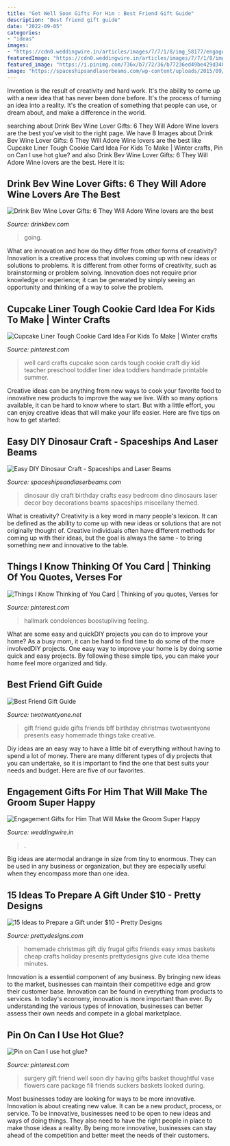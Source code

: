 ```yaml
---
title: "Get Well Soon Gifts For Him : Best Friend Gift Guide"
description: "Best friend gift guide"
date: "2022-09-05"
categories:
- "ideas"
images:
- "https://cdn0.weddingwire.in/articles/images/7/7/1/8/img_58177/engagement-gifts-for-him-rareauctionsinfo-cufflinks.jpg"
featuredImage: "https://cdn0.weddingwire.in/articles/images/7/7/1/8/img_58177/engagement-gifts-for-him-rareauctionsinfo-cufflinks.jpg"
featured_image: "https://i.pinimg.com/736x/b7/72/36/b77236ed49be429d340eed2c7e5fad70--suckers-vase.jpg"
image: "https://spaceshipsandlaserbeams.com/wp-content/uploads/2015/09/dinosaur-craft.jpg"
---
```



Invention is the result of creativity and hard work. It's the ability to come up with a new idea that has never been done before. It's the process of turning an idea into a reality. It's the creation of something that people can use, or dream about, and make a difference in the world.

	

		
searching about Drink Bev Wine Lover Gifts: 6 They Will Adore Wine lovers are the best you've visit to the right page. We have 8 Images about Drink Bev Wine Lover Gifts: 6 They Will Adore Wine lovers are the best like Cupcake Liner Tough Cookie Card Idea For Kids To Make | Winter crafts, Pin on Can I use hot glue? and also Drink Bev Wine Lover Gifts: 6 They Will Adore Wine lovers are the best. Here it is:
		
    
## Drink Bev Wine Lover Gifts: 6 They Will Adore Wine Lovers Are The Best

<img loading=lazy src="http://cdn.shopify.com/s/files/1/3001/0772/articles/6-wine-lover-gifts-they-will-adore-124422_1200x1200.jpg?v=1618094905" onerror="this.onerror=null;this.src='https://tse1.mm.bing.net/th?id=OIP.04axdIB38LFO8XshqHYmGgHaE8&amp;pid=15.1';" alt="Drink Bev Wine Lover Gifts: 6 They Will Adore Wine lovers are the best">

_Source: drinkbev.com_

>going. 

	

What are innovation and how do they differ from other forms of creativity?
Innovation is a creative process that involves coming up with new ideas or solutions to problems. It is different from other forms of creativity, such as brainstorming or problem solving. Innovation does not require prior knowledge or experience; it can be generated by simply seeing an opportunity and thinking of a way to solve the problem.

    
## Cupcake Liner Tough Cookie Card Idea For Kids To Make | Winter Crafts

<img loading=lazy src="https://i.pinimg.com/736x/c3/3d/c9/c33dc97a738eef4f13a219c3336fc1b6.jpg" onerror="this.onerror=null;this.src='https://tse1.mm.bing.net/th?id=OIP.ivs9xJOEpaVimRy53EnLWQHaLH&amp;pid=15.1';" alt="Cupcake Liner Tough Cookie Card Idea For Kids To Make | Winter crafts">

_Source: pinterest.com_

>well card crafts cupcake soon cards tough cookie craft diy kid teacher preschool toddler liner idea toddlers handmade printable summer. 

	

Creative ideas can be anything from new ways to cook your favorite food to innovative new products to improve the way we live. With so many options available, it can be hard to know where to start. But with a little effort, you can enjoy creative ideas that will make your life easier. Here are five tips on how to get started: 

    
## Easy DIY Dinosaur Craft - Spaceships And Laser Beams

<img loading=lazy src="https://spaceshipsandlaserbeams.com/wp-content/uploads/2015/09/dinosaur-craft.jpg" onerror="this.onerror=null;this.src='https://tse1.mm.bing.net/th?id=OIP.VNRCjuxH8YvzGTw0RuAEqgHaLQ&amp;pid=15.1';" alt="Easy DIY Dinosaur Craft - Spaceships and Laser Beams">

_Source: spaceshipsandlaserbeams.com_

>dinosaur diy craft birthday crafts easy bedroom dino dinosaurs laser decor boy decorations beams spaceships miscellany themed. 

	

What is creativity?
Creativity is a key word in many people's lexicon. It can be defined as the ability to come up with new ideas or solutions that are not originally thought of. Creative individuals often have different methods for coming up with their ideas, but the goal is always the same - to bring something new and innovative to the table.

    
## Things I Know Thinking Of You Card | Thinking Of You Quotes, Verses For

<img loading=lazy src="https://i.pinimg.com/736x/dd/7c/6d/dd7c6ddc425dc4047daef03e1bd1f950.jpg" onerror="this.onerror=null;this.src='https://tse2.mm.bing.net/th?id=OIP.S_cmQX3zMCRYdVdnOvDMowHaKz&amp;pid=15.1';" alt="Things I Know Thinking of You Card | Thinking of you quotes, Verses for">

_Source: pinterest.com_

>hallmark condolences boostupliving feeling. 

	

What are some easy and quickDIY projects you can do to improve your home?
As a busy mom, it can be hard to find time to do some of the more involvedDIY projects. One easy way to improve your home is by doing some quick and easy projects. By following these simple tips, you can make your home feel more organized and tidy.

    
## Best Friend Gift Guide

<img loading=lazy src="https://www.twotwentyone.net/wp-content/uploads/2015/11/best-friend-gift-guide-1-532x1024.jpg" onerror="this.onerror=null;this.src='https://tse2.mm.bing.net/th?id=OIP.hIK83RZ7fq_l4PUaFTZFIAHaOQ&amp;pid=15.1';" alt="Best Friend Gift Guide">

_Source: twotwentyone.net_

>gift friend guide gifts friends bff birthday christmas twotwentyone presents easy homemade things take creative. 

	

Diy ideas are an easy way to have a little bit of everything without having to spend a lot of money. There are many different types of diy projects that you can undertake, so it is important to find the one that best suits your needs and budget. Here are five of our favorites.

    
## Engagement Gifts For Him That Will Make The Groom Super Happy

<img loading=lazy src="https://cdn0.weddingwire.in/articles/images/7/7/1/8/img_58177/engagement-gifts-for-him-rareauctionsinfo-cufflinks.jpg" onerror="this.onerror=null;this.src='https://tse4.mm.bing.net/th?id=OIP.yxOzPS2JBlDaX7CxtENeVgHaHa&amp;pid=15.1';" alt="Engagement Gifts for Him That Will Make the Groom Super Happy">

_Source: weddingwire.in_

>. 

	

Big ideas are atermodal andrange in size from tiny to enormous. They can be used in any business or organization, but they are especially useful when they encompass more than one idea. 

    
## 15 Ideas To Prepare A Gift Under $10 - Pretty Designs

<img loading=lazy src="https://www.prettydesigns.com/wp-content/uploads/2015/10/Frugal-Homemade-Gifts.jpg" onerror="this.onerror=null;this.src='https://tse1.mm.bing.net/th?id=OIP.larW4f5bIPbkxiYIe3w6bwHaPq&amp;pid=15.1';" alt="15 Ideas to Prepare a Gift under $10 - Pretty Designs">

_Source: prettydesigns.com_

>homemade christmas gift diy frugal gifts friends easy xmas baskets cheap crafts holiday presents prettydesigns give cute idea theme minutes. 

	

Innovation is a essential component of any business. By bringing new ideas to the market, businesses can maintain their competitive edge and grow their customer base. Innovation can be found in everything from products to services. In today's economy, innovation is more important than ever. By understanding the various types of innovation, businesses can better assess their own needs and compete in a global marketplace.

    
## Pin On Can I Use Hot Glue?

<img loading=lazy src="https://i.pinimg.com/736x/b7/72/36/b77236ed49be429d340eed2c7e5fad70--suckers-vase.jpg" onerror="this.onerror=null;this.src='https://tse1.mm.bing.net/th?id=OIP.pzFhhwV_g9LqVO-mqW_GwgHaJ3&amp;pid=15.1';" alt="Pin on Can I use hot glue?">

_Source: pinterest.com_

>surgery gift friend well soon diy having gifts basket thoughtful vase flowers care package fill friends suckers baskets looked during. 

	

Most businesses today are looking for ways to be more innovative. Innovation is about creating new value. It can be a new product, process, or service. To be innovative, businesses need to be open to new ideas and ways of doing things. They also need to have the right people in place to make those ideas a reality. By being more innovative, businesses can stay ahead of the competition and better meet the needs of their customers.

